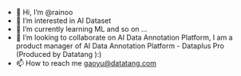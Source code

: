 - 👋 Hi, I’m @rainoo
- 👀 I’m interested in AI Dataset
- 🌱 I’m currently learning ML and so on ...
- 💞️ I’m looking to collaborate on AI Data Annotation Platform, I am a product manager of AI Data Annotation Platform - Dataplus Pro (Produced by Datatang ):) 
- 📫 How to reach me gaoyu@datatang.com

<!---
rainoo/rainoo is a ✨ special ✨ repository because its `README.md` (this file) appears on your GitHub profile.
You can click the Preview link to take a look at your changes.
--->
